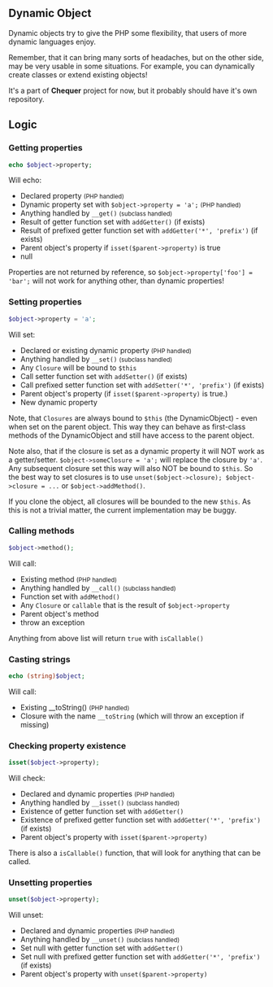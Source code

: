 Dynamic Object
--------------

Dynamic objects try to give the PHP some flexibility, that users of more dynamic languages enjoy.

Remember, that it can bring many sorts of headaches, but on the other side, may be very usable in
some situations. For example, you can dynamically create classes or extend existing objects!

It's a part of **Chequer** project for now, but it probably should have it's own repository.

## Logic

### Getting properties
```php
echo $object->property;
```
Will echo:
* Declared property <small>(PHP handled)</small>
* Dynamic property set with `$object->property = 'a';` <small>(PHP handled)</small>
* Anything handled by `__get()` <small>(subclass handled)</small>
* Result of getter function set with `addGetter()` (if exists)
* Result of prefixed getter function set with `addGetter('*', 'prefix')` (if exists)
* Parent object's property if `isset($parent->property)` is true
* null

Properties are not returned by reference, so `$object->property['foo'] = 'bar';` will not work for anything
other, than dynamic properties!

### Setting properties
```php
$object->property = 'a';
```
Will set:
* Declared or existing dynamic property <small>(PHP handled)</small>
* Anything handled by `__set()` <small>(subclass handled)</small>
* Any `Closure` will be bound to `$this`
* Call setter function set with `addSetter()` (if exists)
* Call prefixed setter function set with `addSetter('*', 'prefix')` (if exists)
* Parent object's property (if `isset($parent->property)` is true.)
* New dynamic property

Note, that `Closures` are always bound to `$this` (the DynamicObject) - even when set on the parent object.
This way they can behave as first-class methods of the DynamicObject and still have access to the parent object.

Note also, that if the closure is set as a dynamic property it will NOT work as a getter/setter. 
`$object->someClosure = 'a';` will replace the closure by `'a'`. Any subsequent closure set this way
will also NOT be bound to `$this`. So the best way to set closures is to use `unset($object->closure); $object->closure = ...`
or `$object->addMethod()`.

If you clone the object, all closures will be bounded to the new `$this`. As this is not a trivial matter,
the current implementation may be buggy.

### Calling methods
```php
$object->method();
```
Will call:
* Existing method <small>(PHP handled)</small>
* Anything handled by `__call()` <small>(subclass handled)</small>
* Function set with `addMethod()`
* Any `Closure` or `callable` that is the result of `$object->property`
* Parent object's method
* throw an exception

Anything from above list will return `true` with `isCallable()`

### Casting strings
```php
echo (string)$object;
```
Will call:
* Existing __toString() <small>(PHP handled)</small>
* Closure with the name `__toString` (which will throw an exception if missing)


### Checking property existence
```php
isset($object->property);
```
Will check:
* Declared and dynamic properties <small>(PHP handled)</small>
* Anything handled by `__isset()` <small>(subclass handled)</small>
* Existence of getter function set with `addGetter()`
* Existence of prefixed getter function set with `addGetter('*', 'prefix')` (if exists)
* Parent object's property with `isset($parent->property)`

There is also a `isCallable()` function, that will look for anything that can be called.


### Unsetting properties
```php
unset($object->property);
```
Will unset:
* Declared and dynamic properties <small>(PHP handled)</small>
* Anything handled by `__unset()` <small>(subclass handled)</small>
* Set null with getter function set with `addGetter()`
* Set null with prefixed getter function set with `addGetter('*', 'prefix')` (if exists)
* Parent object's property with `unset($parent->property)`

